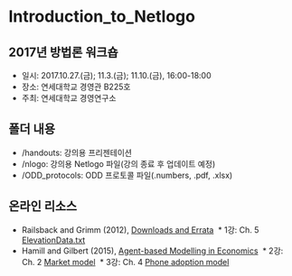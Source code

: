 # Introduction_to_Netlogo

## 2017년 방법론 워크숍

* 일시: 2017.10.27.(금); 11.3.(금); 11.10.(금), 16:00-18:00
* 장소: 연세대학교 경영관 B225호
* 주최: 연세대학교 경영연구소 

## 폴더 내용
* /handouts: 강의용 프리젠테이션
* /nlogo: 강의용 Netlogo 파일(강의 종료 후 업데이트 예정)
* /ODD_protocols: ODD 프로토콜 파일(.numbers, .pdf, .xlsx)

## 온라인 리소스
* Railsback and Grimm (2012), [Downloads and Errata](http://www.railsback-grimm-abm-book.com/downloads.html)
  * 1강: Ch. 5 [ElevationData.txt](http://www.railsback-grimm-abm-book.com/Chapter05/ElevationData.txt)
* Hamill and Gilbert (2015), [Agent-based Modelling in Economics](http://cress.soc.surrey.ac.uk/web/publications/books/agent-based-modelling-economics/more-information)
  * 2강: Ch. 2 [Market model](http://cress.soc.surrey.ac.uk/web/sites/default/files/user-uploads/u1/Chapter%202-Market.nlogo)
  * 3강: Ch. 4 [Phone adoption model](http://cress.soc.surrey.ac.uk/web/sites/default/files/user-uploads/u1/Chapter%204-Phone%20adoption.nlogo)
